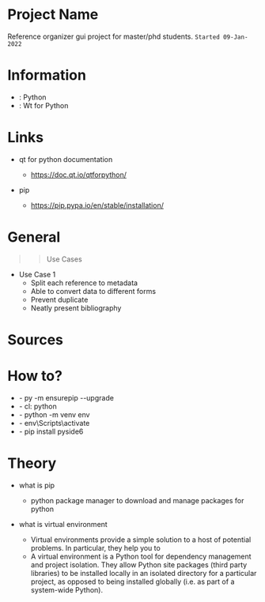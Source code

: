 # Project Name
Reference organizer gui project for master/phd students.
`Started 09-Jan-2022`

# Information
- <Language>: Python
- <Framework>: Wt for Python

# Links
- qt for python documentation
  - https://doc.qt.io/qtforpython/

- pip
  - https://pip.pypa.io/en/stable/installation/

# General
>> Use Cases
- Use Case 1
  - Split each reference to metadata
  - Able to convert data to different forms
  - Prevent duplicate
  - Neatly present bibliography

# Sources

# How to?
- <install pip>
  - py -m ensurepip --upgrade

- <check python version>
  - cl: python

- <creating and activating env>
  - python -m venv env

- <activating virtual env>
  - env\Scripts\activate

- <install qt>
  - pip install pyside6

# Theory
- what is pip
  - python package manager to download and manage packages for python

- what is virtual environment
  - Virtual environments provide a simple solution to a host of potential problems. In particular, they help you to
  - A virtual environment is a Python tool for dependency management and project isolation. They allow Python site packages (third party libraries) to be installed locally in an isolated directory for a particular project, as opposed to being installed globally (i.e. as part of a system-wide Python).
